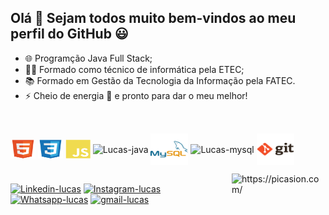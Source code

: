 ## Olá 🖖 Sejam todos muito bem-vindos ao meu perfil do GitHub 😃

- 🌐 Programção Java Full Stack;
- 👨‍🎓 Formado como técnico de informática pela ETEC;
- 📚 Formado em Gestão da Tecnologia da Informação pela FATEC.
- ⚡ Cheio de energia 🚀 e pronto para dar o meu melhor!

##


<div style="display: inline_block"><br>
<img align="center" alt="Lucas-HTML" height="30" width="40" src="https://raw.githubusercontent.com/devicons/devicon/master/icons/html5/html5-original.svg">
<img align="center" alt="Lucas-CSS" height="30" width="40" src="https://raw.githubusercontent.com/devicons/devicon/master/icons/css3/css3-original.svg">
<img align="center" alt="Lucas-Js" height="30" width="40" src="https://raw.githubusercontent.com/devicons/devicon/master/icons/javascript/javascript-plain.svg">
<img align="center" alt="Lucas-java" height="50" width="60" src="https://cdn.jsdelivr.net/gh/devicons/devicon/icons/java/java-original-wordmark.svg">
<img align="center" alt="Lucas-mysql" height="50" width="60" src="https://raw.githubusercontent.com/devicons/devicon/1119b9f84c0290e0f0b38982099a2bd027a48bf1/icons/mysql/mysql-original-wordmark.svg">
<img align="center" alt="Lucas-mysql" height="50" width="60"src="https://upload.wikimedia.org/wikipedia/commons/thumb/2/27/PHP-logo.svg/1200px-PHP-logo.svg.png">
<img align="center" alt="Lucas-git" height="50" width="60" src="https://raw.githubusercontent.com/devicons/devicon/1119b9f84c0290e0f0b38982099a2bd027a48bf1/icons/git/git-original-wordmark.svg">


</div>

<a href="https://github.com/Lucas300/"><img align="right" src="https://i.picasion.com/pic92/6ac43cc62d8ba558b3ad177d1efe0d9a.gif" width="150" height="150" border="0" alt="https://picasion.com/" />

##

<div> 
<a href="https://www.linkedin.com/in/lucas-daniel-souza-dias/" target="_blank"><img alt="Linkedin-lucas" src="https://img.shields.io/badge/-LinkedIn-%230077B5?style=for-the-badge&logo=linkedin&logoColor=white" target="_blank"></a> 
<a href="https://www.instagram.com/lucas.kardashiann" target="_blank"><img alt="Instagram-lucas" src="https://img.shields.io/badge/-Instagram-%23E4405F?style=for-the-badge&logo=instagram&logoColor=white" target="_blank"></a>
<a href="https://wa.me//5511960943768" target="_blank"><img alt="Whatsapp-lucas" src="https://img.shields.io/badge/WhatsApp-25D366?style=for-the-badge&logo=whatsapp&logoColor=white"  target="_blank"></a> 
<a href = "mailto:ludaniel.sd@gmail.com"><img alt="gmail-lucas" src="https://img.shields.io/badge/Gmail-D14836?style=for-the-badge&logo=gmail&logoColor=white" target="_blank"></a>

<!-- ![snake gif](https://github.com/Lucas300/Lucas300/blob/output/github-contribution-grid-snake.svg) -->

</div>  
  
